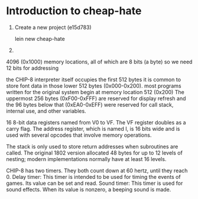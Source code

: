 # Introduction to cheap-hate

1. Create a new project (e15d783)

    lein new cheap-hate
    
2. 
4096 (0x1000) memory locations, all of which are 8 bits (a byte)
so we need 12 bits for addressing

the CHIP-8 interpreter itself occupies the first 512 bytes
it is common to store font data in those lower 512 bytes (0x000-0x200).
most programs written for the original system begin at memory location 512 (0x200)
The uppermost 256 bytes (0xF00-0xFFF) are reserved for display refresh
and the 96 bytes below that (0xEA0-0xEFF) were reserved for call stack, internal use, and other variables.

16 8-bit data registers named from V0 to VF. The VF register doubles as a carry flag.
The address register, which is named I, is 16 bits wide and is used with several opcodes that involve memory operations.

The stack is only used to store return addresses when subroutines are called. The original 1802 version allocated 48 bytes for up to 12 levels of nesting; modern implementations normally have at least 16 levels.

CHIP-8 has two timers. They both count down at 60 hertz, until they reach 0.
Delay timer: This timer is intended to be used for timing the events of games. Its value can be set and read.
Sound timer: This timer is used for sound effects. When its value is nonzero, a beeping sound is made.